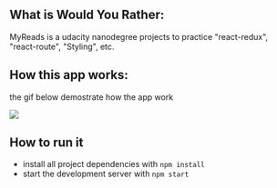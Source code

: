 ## What is Would You Rather:

MyReads is a udacity nanodegree projects to practice "react-redux", "react-route", "Styling", etc.

## How this app works:
the gif below demostrate how the app work

![](Demo.gif)



## How to run it
* install all project dependencies with `npm install`
* start the development server with `npm start`
